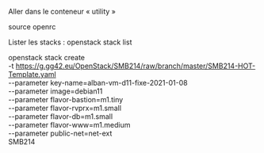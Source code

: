 Aller dans le conteneur « utility »

source openrc

Lister les stacks :
openstack stack list

openstack stack create \
  -t https://g.gg42.eu/OpenStack/SMB214/raw/branch/master/SMB214-HOT-Template.yaml \
  --parameter key-name=alban-vm-d11-fixe-2021-01-08 \
  --parameter image=debian11 \
  --parameter flavor-bastion=m1.tiny \
  --parameter flavor-rvprx=m1.small \
  --parameter flavor-db=m1.small \
  --parameter flavor-www=m1.medium \
  --parameter public-net=net-ext \
  SMB214
